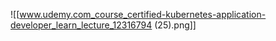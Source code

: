 ![[www.udemy.com_course_certified-kubernetes-application-developer_learn_lecture_12316794 (25).png]]